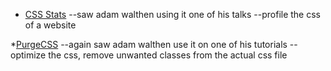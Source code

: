 
* [CSS Stats](https://cssstats.com/)
   --saw adam walthen using it one of his talks
   --profile the css of a website

*[PurgeCSS](https://www.purgecss.com/)
   --again saw adam walthen use it on one of his tutorials
   --optimize the css, remove unwanted classes from the actual css file
